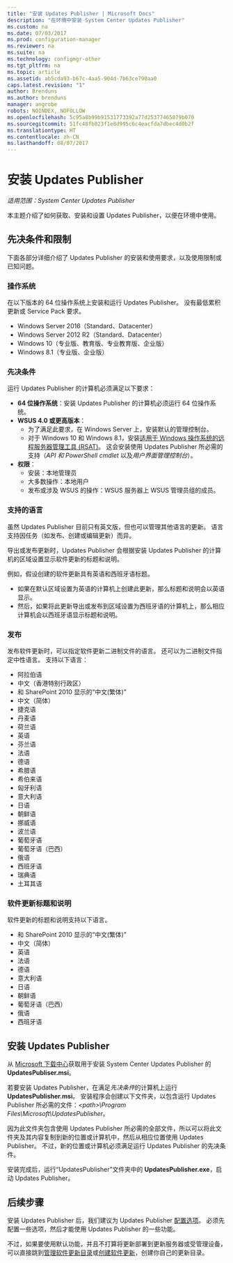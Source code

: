 ```yaml
---
title: "安装 Updates Publisher | Microsoft Docs"
description: "在环境中安装 System Center Updates Publisher"
ms.custom: na
ms.date: 07/03/2017
ms.prod: configuration-manager
ms.reviewer: na
ms.suite: na
ms.technology: configmgr-other
ms.tgt_pltfrm: na
ms.topic: article
ms.assetid: ab5cda93-b67c-4aa5-904d-7b63ce790aa0
caps.latest.revision: "1"
author: Brenduns
ms.author: brenduns
manager: angrobe
robots: NOINDEX, NOFOLLOW
ms.openlocfilehash: 5c95a8b99b91531773392a77d25377465079b070
ms.sourcegitcommit: 51fc48fb023f1e8d995c6c4eacfda7dbec4d0b2f
ms.translationtype: HT
ms.contentlocale: zh-CN
ms.lasthandoff: 08/07/2017
---
```

# <a name="install-updates-publisher"></a>安装 Updates Publisher

*适用范围：System Center Updates Publisher*

本主题介绍了如何获取、安装和设置 Updates Publisher，以便在环境中使用。


## <a name="prerequisites-and-limitations"></a>先决条件和限制
下面各部分详细介绍了 Updates Publisher 的安装和使用要求，以及使用限制或已知问题。

### <a name="operating-systems"></a>操作系统
在以下版本的 64 位操作系统上安装和运行 Updates Publisher。 没有最低累积更新或 Service Pack 要求。

-   Windows Server 2016（Standard、Datacenter）
-   Windows Server 2012 R2（Standard、Datacenter）
-   Windows 10（专业版、教育版、专业教育版、企业版）
-   Windows 8.1（专业版、企业版）

### <a name="prerequisites"></a>先决条件
运行 Updates Publisher 的计算机必须满足以下要求：

-   **64 位操作系统**：安装 Updates Publisher 的计算机必须运行 64 位操作系统。
-   **WSUS 4.0 或更高版本**：
    -   为了满足此要求，在 Windows Server 上，安装默认的管理控制台。
    -   对于 Windows 10 和 Windows 8.1，安装[适用于 Windows 操作系统的远程服务器管理工具 (RSAT)](https://support.microsoft.com/help/2693643/remote-server-administration-tools-rsat-for-windows-operating-systems)。 这会安装使用 Updates Publisher 所必需的支持（*API 和 PowerShell cmdlet* 以及*用户界面管理控制台*）。
-   **权限**：
    -   安装：本地管理员
    -   大多数操作：本地用户
    -   发布或涉及 WSUS 的操作：WSUS 服务器上 WSUS 管理员组的成员。

### <a name="supported-languages"></a>支持的语言
虽然 Updates Publisher 目前只有英文版，但也可以管理其他语言的更新。 语言支持因任务（如发布、创建或编辑更新）而异。

导出或发布更新时，Updates Publisher 会根据安装 Updates Publisher 的计算机的区域设置显示软件更新的标题和说明。

例如，假设创建的软件更新具有英语和西班牙语标题。

-   如果在默认区域设置为英语的计算机上创建此更新，那么标题和说明会以英语显示。
-   然后，如果将此更新导出或发布到区域设置为西班牙语的计算机上，那么相应计算机会以西班牙语显示标题和说明。

### <a name="publishing"></a>发布
发布软件更新时，可以指定软件更新二进制文件的语言。 还可以为二进制文件指定中性语言。 支持以下语言：

-   阿拉伯语
-   中文（香港特别行政区）
-   和 SharePoint 2010 显示的“中文(繁体)”
-   中文（简体）
-   捷克语
-   丹麦语
-   荷兰语
-   英语
-   芬兰语
-   法语
-   德语
-   希腊语
-   希伯来语
-   匈牙利语
-   意大利语
-   日语
-   朝鲜语
-   挪威语
-   波兰语
-   葡萄牙语
-   葡萄牙语（巴西）
-   俄语
-   西班牙语
-   瑞典语
-   土耳其语

### <a name="software-update-titles-and-descriptions"></a>软件更新标题和说明
软件更新的标题和说明支持以下语言。

-   和 SharePoint 2010 显示的“中文(繁体)”
-   中文（简体）
-   英语
-   法语
-   德语
-   意大利语
-   日语
-   朝鲜语
-   葡萄牙语（巴西）
-   俄语
-   西班牙语



## <a name="install-updates-publisher"></a>安装 Updates Publisher
从 [Microsoft 下载中心](https://go.microsoft.com/fwlink/?linkid=847967)获取用于安装 System Center Updates Publisher 的 **UpdatesPubliser.msi**。

若要安装 Updates Publisher，在满足*先决条件*的计算机上运行 **UpdatesPublisher.msi**。 安装程序会创建以下文件夹，以包含运行 Updates Publisher 所必需的文件：*&lt;path&gt;\Program Files\Microsoft\UpdatesPublisher*。

因为此文件夹包含使用 Updates Publisher 所必需的全部文件，所以可以将此文件夹及其内容复制到新的位置或计算机中，然后从相应位置使用 Updates Publisher。 不过，新的位置或计算机必须满足运行 Updates Publisher 的先决条件。

安装完成后，运行“UpdatesPublisher”文件夹中的 **UpdatesPublisher.exe**，启动 Updates Publisher。

## <a name="next-steps"></a>后续步骤
 安装 Updates Publisher 后，我们建议为 Updates Publisher [配置选项](updates-publisher-options.md)。 必须先配置一些选项，然后才能使用 Updates Publisher 的一些功能。

 不过，如果要使用默认功能，并且不打算将更新部署到更新服务器或受管理设备，可以直接跳到[管理软件更新目录](updates-publisher-catalogs.md)或[创建软件更新](create-updates-with-updates-publisher.md)，创建你自己的更新目录。

